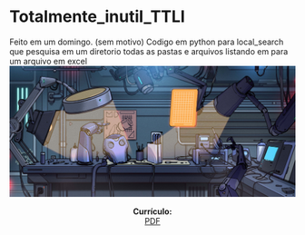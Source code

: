 # Totalmente_inutil_TTLI
Feito em um domingo. (sem motivo) Codigo em python para local_search que pesquisa em um diretorio todas as pastas e arquivos listando em para um arquivo em excel
![Sou o criador do GitHub Readme Generator](https://github.com/Gustavo-de-Lima-G-000-Akiko-Yuuuki/Gustavo-de-Lima-G-000-Akiko-Yuuuki/blob/main/img_6.jpg)
  <!-- Link para o currículo -->
  <p align="center">
    <b>Currículo:</b><br>
    <a href="https://github.com/Gustavo-de-Lima-G-000-Akiko-Yuuuki/Curr-culo-Gustavo-de-Lima-G/blob/main/Curriculo%20Gustavo%20de%20Lima%20G.pdf">PDF</a>
  </p>
